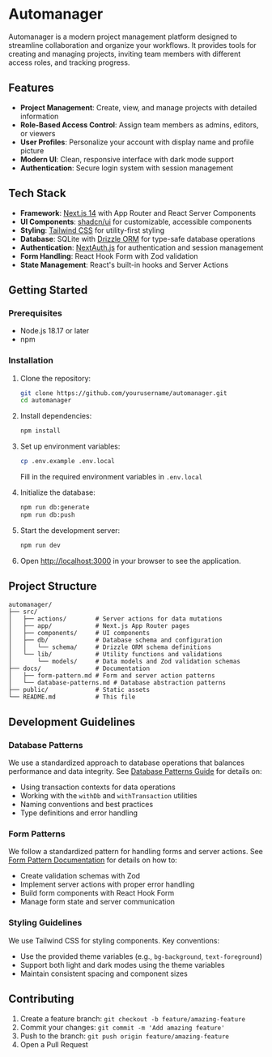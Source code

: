 # Automanager

Automanager is a modern project management platform designed to streamline collaboration and organize your workflows. It provides tools for creating and managing projects, inviting team members with different access roles, and tracking progress.

## Features

- **Project Management**: Create, view, and manage projects with detailed information
- **Role-Based Access Control**: Assign team members as admins, editors, or viewers
- **User Profiles**: Personalize your account with display name and profile picture
- **Modern UI**: Clean, responsive interface with dark mode support
- **Authentication**: Secure login system with session management

## Tech Stack

- **Framework**: [Next.js 14](https://nextjs.org/) with App Router and React Server Components
- **UI Components**: [shadcn/ui](https://ui.shadcn.com/) for customizable, accessible components
- **Styling**: [Tailwind CSS](https://tailwindcss.com/) for utility-first styling
- **Database**: SQLite with [Drizzle ORM](https://orm.drizzle.team/) for type-safe database operations
- **Authentication**: [NextAuth.js](https://next-auth.js.org/) for authentication and session management
- **Form Handling**: React Hook Form with Zod validation
- **State Management**: React's built-in hooks and Server Actions

## Getting Started

### Prerequisites

- Node.js 18.17 or later
- npm

### Installation

1. Clone the repository:

   ```bash
   git clone https://github.com/yourusername/automanager.git
   cd automanager
   ```

2. Install dependencies:

   ```bash
   npm install
   ```

3. Set up environment variables:

   ```bash
   cp .env.example .env.local
   ```

   Fill in the required environment variables in `.env.local`

4. Initialize the database:

   ```bash
   npm run db:generate
   npm run db:push
   ```

5. Start the development server:

   ```bash
   npm run dev
   ```

6. Open [http://localhost:3000](http://localhost:3000) in your browser to see the application.

## Project Structure

```
automanager/
├── src/
│   ├── actions/        # Server actions for data mutations
│   ├── app/            # Next.js App Router pages
│   ├── components/     # UI components
│   ├── db/             # Database schema and configuration
│   │   └── schema/     # Drizzle ORM schema definitions
│   └── lib/            # Utility functions and validations
│       └── models/     # Data models and Zod validation schemas
├── docs/               # Documentation
│   ├── form-pattern.md # Form and server action patterns
│   └── database-patterns.md # Database abstraction patterns
├── public/             # Static assets
└── README.md           # This file
```

## Development Guidelines

### Database Patterns

We use a standardized approach to database operations that balances performance and data integrity. See [Database Patterns Guide](docs/database-patterns.md) for details on:

- Using transaction contexts for data operations
- Working with the `withDb` and `withTransaction` utilities
- Naming conventions and best practices
- Type definitions and error handling

### Form Patterns

We follow a standardized pattern for handling forms and server actions. See [Form Pattern Documentation](docs/form-pattern.md) for details on how to:

- Create validation schemas with Zod
- Implement server actions with proper error handling
- Build form components with React Hook Form
- Manage form state and server communication

### Styling Guidelines

We use Tailwind CSS for styling components. Key conventions:

- Use the provided theme variables (e.g., `bg-background`, `text-foreground`)
- Support both light and dark modes using the theme variables
- Maintain consistent spacing and component sizes

## Contributing

1. Create a feature branch: `git checkout -b feature/amazing-feature`
2. Commit your changes: `git commit -m 'Add amazing feature'`
3. Push to the branch: `git push origin feature/amazing-feature`
4. Open a Pull Request
